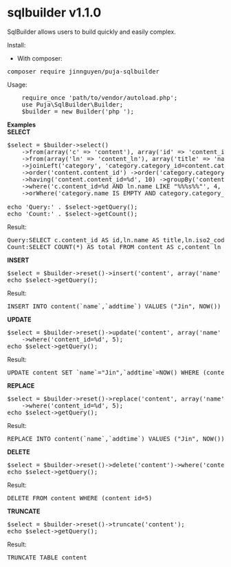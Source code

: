 # sqlbuilder v1.1.0
SqlBuilder allows users to build quickly and easily complex.

Install:
- With composer:
<pre>composer require jinnguyen/puja-sqlbuilder</pre>
Usage:
<pre>
    require_once 'path/to/vendor/autoload.php';
    use Puja\SqlBuilder\Builder;
    $builder = new Builder('php_');
</pre>


<strong>Examples</strong><br />
<strong>SELECT</strong>
<pre>
$select = $builder->select()
    ->from(array('c' => 'content'), array('id' => 'content_id'))
    ->from(array('ln' => 'content_ln'), array('title' => 'name', 'iso2_code'))
    ->joinLeft('category', 'category.category_id=content.category_id', array('name', 'category_id'))
    ->order('content.content_id') ->order('category.category_id', Builder::ORDER_DESC) ->limit(10)
    ->having('content.content_id=%d', 10) ->groupBy('content.content_id')
    ->where('c.content_id=%d AND ln.name LIKE "%%%s%%"', 4, 'search term')
    ->orWhere('category.name IS EMPTY AND category.category_id >= %d', 5);

echo 'Query:' . $select->getQuery();
echo 'Count:' . $select->getCount();</pre>

Result:
<pre>
Query:SELECT c.content_id AS id,ln.name AS title,ln.iso2_code,category.name,category.category_id FROM content AS c,content_ln AS ln LEFT JOIN category AS category ON category.category_id=content.category_id WHERE (c.content_id=4 AND ln.name LIKE "%search term%") OR (category.name IS EMPTY AND category.category_id >= 5) GROUP BY content.content_id HAVING (content.content_id=10) ORDER BY content.content_id ,category.category_id DESC LIMIT 0,10
Count:SELECT COUNT(*) AS total FROM content AS c,content_ln AS ln LEFT JOIN category AS category ON category.category_id=content.category_id WHERE (c.content_id=4 AND ln.name LIKE "%search term%") OR (category.name IS EMPTY AND category.category_id >= 5) GROUP BY content.content_id HAVING (content.content_id=10)
</pre>

<strong>INSERT</strong>
<pre>
$select = $builder->reset()->insert('content', array('name' => 'Jin', 'addtime__exact' => 'NOW()'));
echo $select->getQuery();
</pre>

Result:
<pre>
INSERT INTO content(`name`,`addtime`) VALUES ("Jin", NOW())
</pre>

<strong>UPDATE</strong>
<pre>
$select = $builder->reset()->update('content', array('name' => 'Jin', 'addtime__exact' => 'NOW()'))
    ->where('content_id=%d', 5);
echo $select->getQuery();</pre>

Result:
<pre>UPDATE content SET `name`="Jin",`addtime`=NOW() WHERE (content_id=5)</pre>

<strong>REPLACE</strong>
<pre>
$select = $builder->reset()->replace('content', array('name' => 'Jin', 'addtime__exact' => 'NOW()'))
    ->where('content_id=%d', 5);
echo $select->getQuery();</pre>

Result:
<pre>REPLACE INTO content(`name`,`addtime`) VALUES ("Jin", NOW())</pre>

<strong>DELETE</strong>
<pre>
$select = $builder->reset()->delete('content')->where('content_id=%d', 5);
echo $select->getQuery();</pre>

Result:
<pre>DELETE FROM content WHERE (content_id=5)</pre>

<strong>TRUNCATE</strong>
<pre>
$select = $builder->reset()->truncate('content');
echo $select->getQuery();</pre>

Result:
<pre>TRUNCATE TABLE content</pre>
